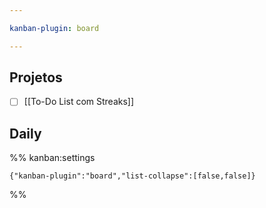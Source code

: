 ```yaml
---

kanban-plugin: board

---
```


## Projetos

- [ ] [[To-Do List com Streaks]]


## Daily





%% kanban:settings
```
{"kanban-plugin":"board","list-collapse":[false,false]}
```
%%